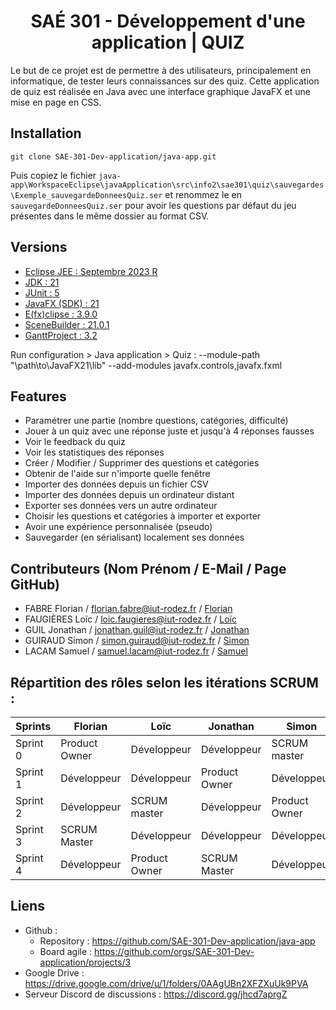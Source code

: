 <div align="center">

# SAÉ 301 - Développement d'une application | QUIZ

</div>

Le but de ce projet est de permettre à des utilisateurs, principalement en informatique, de tester leurs connaissances sur des quiz. 
Cette application de quiz est réalisée en Java avec une interface graphique JavaFX et une mise en page en CSS.

## Installation

`git clone SAE-301-Dev-application/java-app.git`

Puis copiez le fichier `java-app\WorkspaceEclipse\javaApplication\src\info2\sae301\quiz\sauvegardes\Exemple_sauvegardeDonneesQuiz.ser` et renommez le en `sauvegardeDonneesQuiz.ser` pour avoir les questions par défaut du jeu présentes dans le même dossier au format CSV.

## Versions

- [Eclipse JEE : Septembre 2023 R](https://ftp.fau.de/eclipse/technology/epp/downloads/release/2023-09/R/eclipse-jee-2023-09-R-win32-x86_64.zip)
- [JDK : 21](https://download.oracle.com/java/21/latest/jdk-21_windows-x64_bin.zip)
- [JUnit : 5](https://junit.org/junit5/)
- [JavaFX (SDK) : 21](https://download2.gluonhq.com/openjfx/21/openjfx-21_windows-x64_bin-sdk.zip)
- [E(fx)clipse : 3.9.0](https://download.eclipse.org/efxclipse/updates-released/3.9.0/site/)
- [SceneBuilder : 21.0.1](https://gluonhq.com/products/scene-builder/thanks/?dl=https://download2.gluonhq.com/scenebuilder/21.0.0/install/win/SceneBuilder-21.0.0.msi)
- [GanttProject : 3.2](https://www.ganttproject.biz/)

Run configuration > Java application > Quiz :
--module-path "\path\to\JavaFX21\lib" --add-modules javafx.controls,javafx.fxml

## Features

- Paramétrer une partie (nombre questions, catégories, difficulté)
- Jouer à un quiz avec une réponse juste et jusqu'à 4 réponses fausses
- Voir le feedback du quiz
- Voir les statistiques des réponses
- Créer / Modifier / Supprimer des questions et catégories
- Obtenir de l'aide sur n'importe quelle fenêtre
- Importer des données depuis un fichier CSV
- Importer des données depuis un ordinateur distant
- Exporter ses données vers un autre ordinateur
- Choisir les questions et catégories à importer et exporter
- Avoir une expérience personnalisée (pseudo)
- Sauvegarder (en sérialisant) localement ses données

## Contributeurs (Nom Prénom / E-Mail / Page GitHub)
- FABRE Florian / florian.fabre@iut-rodez.fr / [Florian](https://github.com/Odonata971)
- FAUGIÈRES Loïc / loic.faugieres@iut-rodez.fr / [Loïc](https://github.com/xGk93)
- GUIL Jonathan / jonathan.guil@iut-rodez.fr / [Jonathan](https://github.com/belicfr)
- GUIRAUD Simon / simon.guiraud@iut-rodez.fr / [Simon](https://github.com/SyberSim)
- LACAM Samuel / samuel.lacam@iut-rodez.fr / [Samuel](https://github.com/SamuelLacam)

## Répartition des rôles selon les itérations SCRUM : 

| Sprints   | Florian       | Loïc          | Jonathan      | Simon         | Samuel        |
|-----------|---------------|---------------|---------------|---------------|---------------|
| Sprint 0  | Product Owner | Développeur   | Développeur   | SCRUM master  | Développeur   |
| Sprint 1  | Développeur   | Développeur   | Product Owner | Développeur   | SCRUM Master  |
| Sprint 2  | Développeur   | SCRUM master  | Développeur   | Product Owner | Développeur   |
| Sprint 3  | SCRUM Master  | Développeur   | Développeur   | Développeur   | Product Owner |
| Sprint 4  | Développeur   | Product Owner | SCRUM Master  | Développeur   | Développeur   |

## Liens

- Github :
  - Repository : https://github.com/SAE-301-Dev-application/java-app
  - Board agile : https://github.com/orgs/SAE-301-Dev-application/projects/3
- Google Drive : https://drive.google.com/drive/u/1/folders/0AAgUBn2XFZXuUk9PVA
- Serveur Discord de discussions : https://discord.gg/jhcd7aprgZ
